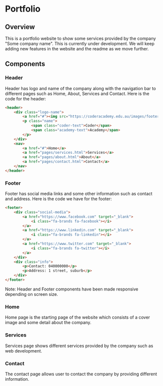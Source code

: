 # Portfolio

## Overview
This is a portfolio website to show some services provided by the company "Some company name". This is currently under development. We will keep adding new features in the website and the readme as we move further.

## Components

### Header
Header has logo and name of the company along with the navigation bar to different pages such as Home, About, Services and Contact. Here is the code for the header:

```html
<header>
    <div class="logo-name">
        <a href="#"><img src="https://coderacademy.edu.au/images/footerLogo.png" alt="CA Logo"></a>
        <p class="name">
            <span class="coder-text">Coder</span>
            <span class="academy-text">Academy</span>
        </p>
    </div>
    <nav>
        <a href="#">Home</a>
        <a href="pages/services.html">Services</a>
        <a href="pages/about.html">About</a>
        <a href="pages/contact.html">Contact</a>
    </nav>
</header>
```

### Footer
Footer has social media links and some other information such as contact and address. Here is the code we have for the footer:

```html
<footer>
    <div class="social-media">
        <a href="https://www.facebook.com" target="_blank">
            <i class="fa-brands fa-facebook"></i>
        </a>
        <a href="https://www.linkedin.com" target="_blank">
            <i class="fa-brands fa-linkedin"></i>
        </a>
        <a href="https://www.twitter.com" target="_blank">
            <i class="fa-brands fa-twitter"></i>
        </a>
    </div>
    <div class="info">
        <p>Contact: 040000000</p>
        <p>Address: 1 street, suburb</p>
    </div>
</footer>
```
Note: Header and Footer components have been made responsive depending on screen size.

### Home
Home page is the starting page of the website which consists of a cover image and some detail about the company.

### Services
Services page shows different services provided by the company such as web development.

### Contact
The contact page allows user to contact the company by providing different information.